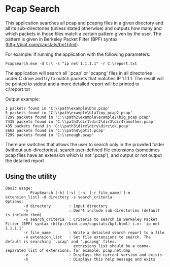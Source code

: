 Pcap Search
===========

This application searches all pcap and pcapng files in a given directory and all its sub-directories (unless stated otherwise) and outputs how many and which packets in those files match a certain pattern given by the user. 
The pattern is given in Berkeley Packet Filter (BPF) syntax (http://biot.com/capstats/bpf.html). 

For example: if running the application with the following parameters:

	PcapSearch.exe -d C:\ -s "ip net 1.1.1.1" -r C:\report.txt

The application will search all '.pcap' or 'pcapng' files in all directories under C drive and try to match packets that matches IP 1.1.1.1. The result will be printed to stdout and a more detailed report will be printed 
to c:\report.txt

Output example:

	1 packets found in 'C:\\path\example\Dns.pcap'
	5 packets found in 'C:\\path\example\bla1\my_pcap2.pcap'
	7299 packets found in 'C:\\path2\example\example2\big_pcap.pcap'
	7435 packets found in 'C:\\path3\dir1\dir2\dir3\dir4\another.pcap'
	435 packets found in 'C:\\path3\dirx\diry\dirz\ok.pcap'
	4662 packets found in 'C:\\path4\gotit.pcap'
	7299 packets found in 'C:\\enough.pcap'

There are switches that allows the user to search only in the provided folder (without sub-directories), search user-defined file extensions (sometimes pcap files have an extension which is not '.pcap'), and output or not output the detailed report

Using the utility
-----------------
	Basic usage:
               PcapSearch [-h] [-v] [-n] [-r file_name] [-e extension_list] -d directory -s search_criteria
	Options:
            -d directory        : Input directory
            -n                  : Don't include sub-directories (default is include them)
            -s search_criteria  : Criteria to search in Berkeley Packet Filter (BPF) syntax (http://biot.com/capstats/bpf.html) i.e: 'ip net 1.1.1.1'
            -r file_name        : Write a detailed search report to a file
            -e extension_list   : Set file extensions to search. The default is searching '.pcap' and '.pcapng' files.
                                  extnesions_list should be a comma-separated list of extensions, for example: pcap,net,dmp
            -v                  : Displays the current version and exists
            -h                  : Displays this help message and exits

